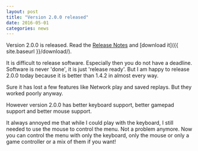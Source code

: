 ```yaml
---
layout: post
title: "Version 2.0.0 released"
date: 2016-05-01
categories: news
---
```

Version 2.0.0 is released. Read the [Release Notes](https://raw.githubusercontent.com/blockattack/blockattack-game/v2.0.X/ReleaseNotes-2.0.0.txt) and [download it]({{ site.baseurl }}/download/).

It is difficult to release software. Especially then you do not have a deadline.
Software is never 'done', it is just 'release ready'.
But I am happy to release 2.0.0 today because it is better than 1.4.2 in almost every way.

Sure it has lost a few features like Network play and saved replays. But they worked poorly anyway.

However version 2.0.0 has better keyboard support, better gamepad support and better mouse support.

It always annoyed me that while I could play with the keyboard, I still needed to use the mouse to control the menu.
Not a problem anymore. Now you can control the menu with only the keyboard, only the mouse or only a game controller or a mix of them if you want!
